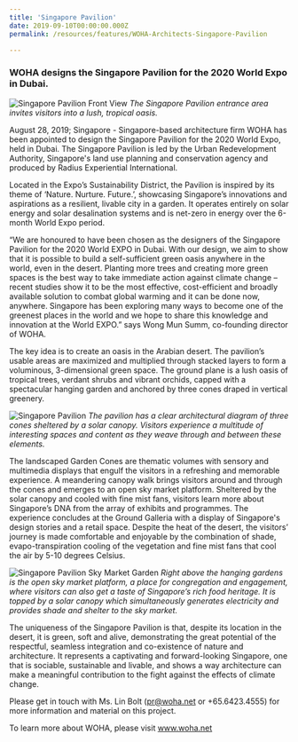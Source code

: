 ```yaml
---
title: 'Singapore Pavilion'
date: 2019-09-10T00:00:00.000Z
permalink: /resources/features/WOHA-Architects-Singapore-Pavilion

---
```


### **WOHA designs the Singapore Pavilion for the 2020 World Expo in Dubai.**

![Singapore Pavilion Front View](/images/Singapore-Pavilion-Front-View-1.jpg)
*The Singapore Pavilion entrance area invites visitors into a lush, tropical oasis.*

August 28, 2019; Singapore - Singapore-based architecture firm WOHA has been appointed to design the Singapore Pavilion for the 2020 World Expo, held in Dubai. The Singapore Pavilion is led by the Urban Redevelopment Authority, Singapore's land use planning and conservation agency and produced by Radius Experiential International. 

Located in the Expo’s Sustainability District, the Pavilion is inspired by its theme of ‘Nature. Nurture. Future.’, showcasing Singapore’s innovations and aspirations as a resilient, livable city in a garden. It operates entirely on solar energy and solar desalination systems and is net-zero in energy over the 6-month World Expo period.

“We are honoured to have been chosen as the designers of the Singapore Pavilion for the 2020 World EXPO in Dubai. With our design, we aim to show that it is possible to build a self-sufficient green oasis anywhere in the world, even in the desert. Planting more trees and creating more green spaces is the best way to take immediate action against climate change – recent studies show it to be the most effective, cost-efficient and broadly available solution to combat global warming and it can be done now, anywhere. Singapore has been exploring many ways to become one of the greenest places in the world and we hope to share this knowledge and innovation at the World EXPO.” says Wong Mun Summ, co-founding director of WOHA.

The key idea is to create an oasis in the Arabian desert. The pavilion’s usable areas are maximized and multiplied through stacked layers to form a voluminous, 3-dimensional green space. The ground plane is a lush oasis of tropical trees, verdant shrubs and vibrant orchids, capped with a spectacular hanging garden and anchored by three cones draped in vertical greenery. 

![Singapore Pavilion](/images/Singapore-Pavilion-2.jpg)
*The pavilion has a clear architectural diagram of three cones sheltered by a solar canopy. Visitors experience a multitude of interesting spaces and content as they weave through and between these elements.* 

The landscaped Garden Cones are thematic volumes with sensory and multimedia displays that engulf the visitors in a refreshing and memorable experience. A meandering canopy walk brings visitors around and through the cones and emerges to an open sky market platform. Sheltered by the solar canopy and cooled with fine mist fans, visitors learn more about Singapore’s DNA from the array of exhibits and programmes. The experience concludes at the Ground Galleria with a display of Singapore's design stories and a retail space. Despite the heat of the desert, the visitors’ journey is made comfortable and enjoyable by the combination of shade, evapo-transpiration cooling of the vegetation and fine mist fans that cool the air by 5-10 degrees Celsius.

![Singapore Pavilion Sky Market Garden](/images/Singapore-Pavilion-Hanging-Garden-3.jpg)
*Right above the hanging gardens is the open sky market platform, a place for congregation and engagement, where visitors can also get a taste of Singapore’s rich food heritage. It is topped by a solar canopy which simultaneously generates electricity and provides shade and shelter to the sky market.*

The uniqueness of the Singapore Pavilion is that, despite its location in the desert, it is green, soft and alive, demonstrating the great potential of the respectful, seamless integration and co-existence of nature and architecture. It represents a captivating and forward-looking Singapore, one that is sociable, sustainable and livable, and shows a way architecture can make a meaningful contribution to the fight against the effects of climate change.

Please get in touch with Ms. Lin Bolt (pr@woha.net or +65.6423.4555) for more information and material on this project.

To learn more about WOHA, please visit www.woha.net

